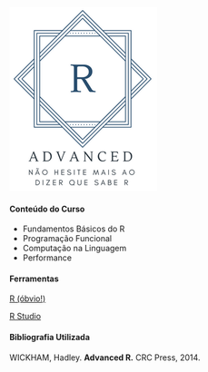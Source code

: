 ![logo](logo.png)

#### Conteúdo do Curso

- Fundamentos Básicos do R
- Programação Funcional
- Computação na Linguagem
- Performance

#### Ferramentas

[R (óbvio!)](https://cran.r-project.org/)

[R Studio](https://www.rstudio.com/)

#### Bibliografia Utilizada

WICKHAM, Hadley. **Advanced R.** CRC Press, 2014.


